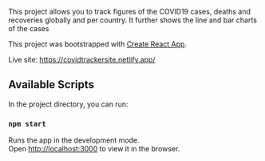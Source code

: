   This project allows you to track figures of the COVID19 cases, deaths and recoveries globally and per country.
  It further shows the line and bar charts of the cases
  
  This project was bootstrapped with [Create React App](https://github.com/facebook/create-react-app).
  
  Live site: https://covidtrackersite.netlify.app/

## Available Scripts

In the project directory, you can run:

### `npm start`

Runs the app in the development mode.<br />
Open [http://localhost:3000](http://localhost:3000) to view it in the browser.
